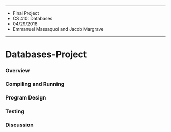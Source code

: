 ****************
* Final Project
* CS 410: Databases
* 04/29/2018
* Emmanuel Massaquoi and Jacob Margrave
**************** 

# Databases-Project

### Overview


### Compiling and Running

### Program Design

### Testing

### Discussion

